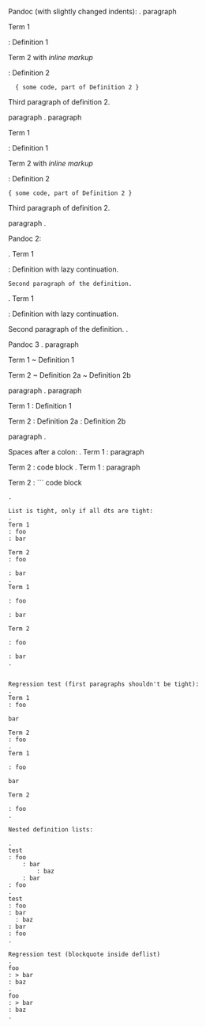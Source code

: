 
Pandoc (with slightly changed indents):
.
paragraph

Term 1

: Definition 1

Term 2 with *inline markup*

: Definition 2

      { some code, part of Definition 2 }

  Third paragraph of definition 2.

paragraph
.
paragraph

Term 1

: Definition 1

Term 2 with *inline markup*

: Definition 2

  ```
  { some code, part of Definition 2 }
  ```

  Third paragraph of definition 2.

paragraph
.

Pandoc 2:

.
Term 1

:   Definition
with lazy continuation.

    Second paragraph of the definition.
.
Term 1

: Definition
  with lazy continuation.

  Second paragraph of the definition.
.

Pandoc 3
.
paragraph

Term 1
  ~ Definition 1

Term 2
  ~ Definition 2a
  ~ Definition 2b

paragraph
.
paragraph

Term 1
: Definition 1

Term 2
: Definition 2a
: Definition 2b

paragraph
.

Spaces after a colon:
.
Term 1
  :    paragraph

Term 2
  :     code block
.
Term 1
: paragraph

Term 2
: ```
  code block
  ```
.

List is tight, only if all dts are tight:
.
Term 1
: foo
: bar

Term 2
: foo

: bar
.
Term 1

: foo

: bar

Term 2

: foo

: bar
.


Regression test (first paragraphs shouldn't be tight):
.
Term 1
: foo

  bar

Term 2
: foo
.
Term 1

: foo

  bar

Term 2

: foo
.

Nested definition lists:

.
test
  : foo
      : bar
          : baz
      : bar
  : foo
.
test
: foo
  : bar
    : baz
  : bar
: foo
.

Regression test (blockquote inside deflist)
.
foo
: > bar
: baz
.
foo
: > bar
: baz
.
